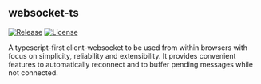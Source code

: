 ## websocket-ts
[![Release](https://img.shields.io/github/v/release/jjxxs/websocket-ts)](https://github.com/jjxxs/gopher-tools/releases/latest)
[![License](https://img.shields.io/github/license/jjxxs/websocket-ts)](/LICENSE)

A typescript-first client-websocket to be used from within browsers with focus on simplicity, reliability and extensibility. It provides convenient features to automatically reconnect and to buffer pending messages while not connected.
